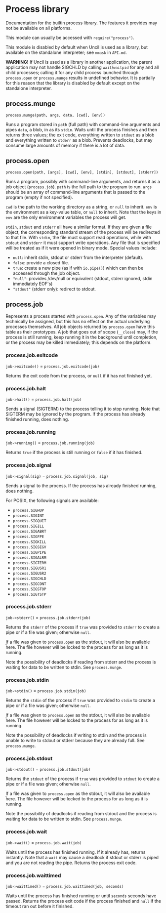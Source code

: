 
# Process library

Documentation for the builtin process library. The features it provides
may not be available on all platforms.

This module can usually be accessed with `require("process")`.

This module is disabled by default when Uncil is used as a library, but
available on the standalone interpreter; see `mmask` in `API.md`.

**WARNING!** If Uncil is used as a library in another application, the
parent application may not handle SIGCHLD by calling `wait`/`waitpid` for any
and all child processes; calling it for any child process launched through
`process.open` or `process.munge` results in undefined behavior. It is partially
for this reason that the library is disabled by default except on the
standalone interpreter.

## process.munge
`process.munge(path, args, data, [cwd], [env])`

Runs a program stored in `path` (full path) with command-line arguments and
pipes `data`, a blob, in as its `stdin`. Waits until the process finishes and
then returns three values; the exit code, everything written to `stdout` as a
blob and everything written to `stderr` as a blob. Prevents deadlocks, but may
consume large amounts of memory if there is a lot of data.

## process.open
`process.open(path, [args], [cwd], [env], [stdin], [stdout], [stderr])`

Runs a program, possibly with command-line arguments, and returns it as a
job object (`process.job`). `path` is the full path to the program to run.
`args` should be an array of command-line arguments that is passed to the
program (empty if not specified).

`cwd` is the path to the working directory as a string, or `null` to inherit.
`env` is the environment as a key-value table, or `null` to inherit. Note that
the keys in `env` are the only environment variables the process will get.

`stdin`, `stdout` and `stderr` all have a similar format. If they are given
a file object, the corresponding standard stream of the process will be
redirected to that file. With `stdin`, the file must support read operations,
while with `stdout` and `stderr` it must support write operations. Any file that
is specified will be treated as if it were opened in binary mode.
Special values include:

* `null`: inherit stdin, stdout or stderr from the interpreter (default).
* `false`: provide a closed file.
* `true`: create a new pipe (as if with `io.pipe()`) which can then be
          accessed through the job object.
* `"null"`: provides /dev/null or equivalent (stdout, stderr ignored,
            stdin immediately EOF's)
* `"stdout"` (stderr only): redirect to stdout.

## process.job

Represents a process started with `process.open`. Any of the variables may
technically be assigned, but this has no effect on the actual underlying
processes themselves. All job objects returned by `process.open` have
this table as their prototypes. A job that goes out of scope (`__close`) may,
if the process is still running, keep running it in the background until
completion, or the process may be killed immediately; this depends on
the platform.

### process.job.exitcode
`job->exitcode()` = `process.job.exitcode(job)`

Returns the exit code from the process, or `null` if it has not finished yet.

### process.job.halt
`job->halt()` = `process.job.halt(job)`

Sends a signal (SIGTERM) to the process telling it to stop running. Note that
SIGTERM may be ignored by the program. If the process has already finished
running, does nothing.

### process.job.running
`job->running()` = `process.job.running(job)`

Returns `true` if the process is still running or `false` if it has finished.

### process.job.signal
`job->signal(sig)` = `process.job.signal(job, sig)`

Sends a signal to the process. If the process has already finished running,
does nothing.

For POSIX, the following signals are available:
* `process.SIGHUP`
* `process.SIGINT`
* `process.SIGQUIT`
* `process.SIGILL`
* `process.SIGABRT`
* `process.SIGFPE`
* `process.SIGKILL`
* `process.SIGSEGV`
* `process.SIGPIPE`
* `process.SIGALRM`
* `process.SIGTERM`
* `process.SIGUSR1`
* `process.SIGUSR2`
* `process.SIGCHLD`
* `process.SIGCONT`
* `process.SIGSTOP`
* `process.SIGTSTP`

### process.job.stderr
`job->stderr()` = `process.job.stderr(job)`

Returns the `stderr` of the process if `true` was provided to `stderr` to create
a pipe or if a file was given; otherwise `null`.

If a file was given to `process.open` as the stdout, it will also be available
ḧere. The file however will be locked to the process for as long as it is
running.

Note the possibility of deadlocks if reading from stderr and the process is
waiting for data to be written to stdin. See `process.munge`.

### process.job.stdin
`job->stdin()` = `process.job.stdin(job)`

Returns the `stdin` of the process if `true` was provided to `stdin` to create
a pipe or if a file was given; otherwise `null`.

If a file was given to `process.open` as the stdout, it will also be available
ḧere. The file however will be locked to the process for as long as it is
running.

Note the possibility of deadlocks if writing to stdin and the process is unable
to write to stdout or stderr because they are already full. See `process.munge`.

### process.job.stdout
`job->stdout()` = `process.job.stdout(job)`

Returns the `stdout` of the process if `true` was provided to `stdout` to create
a pipe or if a file was given; otherwise `null`.

If a file was given to `process.open` as the stdout, it will also be available
ḧere. The file however will be locked to the process for as long as it is
running.

Note the possibility of deadlocks if reading from stdout and the process is
waiting for data to be written to stdin. See `process.munge`.

### process.job.wait
`job->wait()` = `process.job.wait(job)`

Waits until the process has finished running. If it already has,
returns instantly. Note that a `wait` may cause a deadlock if stdout or stderr
is piped and you are not reading the pipe. Returns the process exit code.

### process.job.waittimed
`job->waittimed()` = `process.job.waittimed(job, seconds)`

Waits until the process has finished running or until `seconds` seconds have
passed. Returns the process exit code if the process finished and `null`
if the timeout ran out before it finished.
